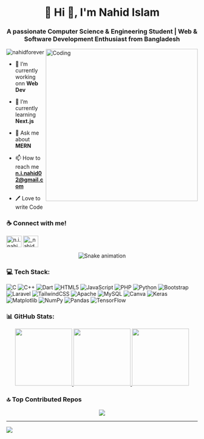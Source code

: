 <h1 align="center">💫 Hi 👋, I'm Nahid Islam</h1>
<h3 align="center">A passionate Computer Science & Engineering Student | Web & Software Development Enthusiast from Bangladesh</h3>
<img align="right" alt="Coding" width="400" src="https://cdn.dribbble.com/users/1162077/screenshots/3848914/programmer.gif">

<p align="left"> <img src="https://komarev.com/ghpvc/?username=nahidforever&label=Profile%20views&color=0e75b6&style=flat" alt="nahidforever" /> </p>

- 🔭 I’m currently working onn **Web Dev**

- 🌱 I’m currently learning **Next.js**

- 💬 Ask me about **MERN**

- 📫 How to reach me **n.i.nahid02@gmail.com**

- 🖊️ Love to write Code

<h3 align="left">☕ Connect with me!</h3>
<p align="left">
<a href="https://fb.com/n.i.nahid28" target="blank"><img align="center" src="https://raw.githubusercontent.com/rahuldkjain/github-profile-readme-generator/master/src/images/icons/Social/facebook.svg" alt="n.i.nahid28" height="30" width="40" /></a>
<a href="https://instagram.com/_nahid_02" target="blank"><img align="center" src="https://raw.githubusercontent.com/rahuldkjain/github-profile-readme-generator/master/src/images/icons/Social/instagram.svg" alt="_nahid_02" height="30" width="40" /></a>
</p>

<!-- Snake Game Repo View -->

<div align="center">
  <img src="https://profile-readme-generator.com/assets/snake.svg" alt="Snake animation" />
</div>


### 💻 Tech Stack:
![C](https://img.shields.io/badge/c-%2300599C.svg?style=for-the-badge&logo=c&logoColor=white) ![C++](https://img.shields.io/badge/c++-%2300599C.svg?style=for-the-badge&logo=c%2B%2B&logoColor=white) ![Dart](https://img.shields.io/badge/dart-%230175C2.svg?style=for-the-badge&logo=dart&logoColor=white) ![HTML5](https://img.shields.io/badge/html5-%23E34F26.svg?style=for-the-badge&logo=html5&logoColor=white) ![JavaScript](https://img.shields.io/badge/javascript-%23323330.svg?style=for-the-badge&logo=javascript&logoColor=%23F7DF1E) ![PHP](https://img.shields.io/badge/php-%23777BB4.svg?style=for-the-badge&logo=php&logoColor=white) ![Python](https://img.shields.io/badge/python-3670A0?style=for-the-badge&logo=python&logoColor=ffdd54) ![Bootstrap](https://img.shields.io/badge/bootstrap-%238511FA.svg?style=for-the-badge&logo=bootstrap&logoColor=white) ![Laravel](https://img.shields.io/badge/laravel-%23FF2D20.svg?style=for-the-badge&logo=laravel&logoColor=white) ![TailwindCSS](https://img.shields.io/badge/tailwindcss-%2338B2AC.svg?style=for-the-badge&logo=tailwind-css&logoColor=white) ![Apache](https://img.shields.io/badge/apache-%23D42029.svg?style=for-the-badge&logo=apache&logoColor=white) ![MySQL](https://img.shields.io/badge/mysql-4479A1.svg?style=for-the-badge&logo=mysql&logoColor=white) ![Canva](https://img.shields.io/badge/Canva-%2300C4CC.svg?style=for-the-badge&logo=Canva&logoColor=white) ![Keras](https://img.shields.io/badge/Keras-%23D00000.svg?style=for-the-badge&logo=Keras&logoColor=white) ![Matplotlib](https://img.shields.io/badge/Matplotlib-%23ffffff.svg?style=for-the-badge&logo=Matplotlib&logoColor=black) ![NumPy](https://img.shields.io/badge/numpy-%23013243.svg?style=for-the-badge&logo=numpy&logoColor=white) ![Pandas](https://img.shields.io/badge/pandas-%23150458.svg?style=for-the-badge&logo=pandas&logoColor=white) ![TensorFlow](https://img.shields.io/badge/TensorFlow-%23FF6F00.svg?style=for-the-badge&logo=TensorFlow&logoColor=white) 

### 📊 GitHub Stats:

<div align="center">

  <a href="https://github.com/nahidforever">
    <img src="https://github-readme-stats.vercel.app/api?username=nahidforever&theme=radical&hide_border=false&show_icons=true" height="150px"/>
  </a>
  
  <a href="https://github.com/nahidforever">
  <img src="https://github-readme-streak-stats.herokuapp.com/?user=nahidforever&theme=radical&hide_border=false" height="150px"/>
</a>

  <a href="https://github.com/nahidforever">
    <img src="https://github-readme-stats.vercel.app/api/top-langs/?username=nahidforever&theme=radical&hide_border=false&layout=compact" height="150px"/>
  </a>
</div>

### 🔝 Top Contributed Repos
<div align="center">
  <img src="https://github-contributor-stats.vercel.app/api?username=nahidforever&limit=5&theme=radical&combine_all_yearly_contributions=true"/>
</div>

---

[![](https://visitcount.itsvg.in/api?id=nahidforever&icon=12&color=ff69b4)](https://visitcount.itsvg.in)

<!-- Proudly created with GPRM ( https://gprm.itsvg.in ) -->



